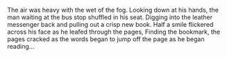 The air was heavy with the wet of the fog. Looking down at his hands, the man waiting at the bus stop shuffled in his seat. Digging into the leather messenger back and pulling out a crisp new book. Half a smile flickered across his face as he leafed through the pages, Finding the bookmark, the pages cracked as the words began to jump off the page as he began reading...